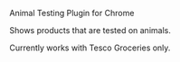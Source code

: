 Animal Testing Plugin for Chrome

Shows products that are tested on animals.

Currently works with Tesco Groceries only.
